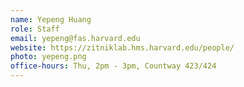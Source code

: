 ```yaml
---
name: Yepeng Huang
role: Staff
email: yepeng@fas.harvard.edu
website: https://zitniklab.hms.harvard.edu/people/
photo: yepeng.png
office-hours: Thu, 2pm - 3pm, Countway 423/424
---
```

